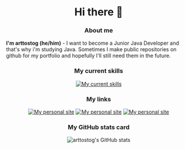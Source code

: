 <div align="center">

# Hi there 👋

### About me

</div>

**I'm arttostog (he/him)** - I want to become a Junior Java Developer and that's why i'm studying Java.
Sometimes I make public repositories on github for my portfolio and hopefully I'll still need them in the future.

<div align="center">

### My current skills

[![My current skills](https://skillicons.dev/icons?i=java,spring,mysql,gradle,maven,cs,arduino,git,docker,bots&perline=5)](https://github.com/arttostog)

### My links

[![My personal site](https://skillicons.dev/icons?i=github)](https://github.com/arttostog) [![My personal site](https://skillicons.dev/icons?i=html)](https://arttostog.github.io/) [![My personal site](https://skillicons.dev/icons?i=discord)](https://discordapp.com/users/558249298089738241)

### My GitHub stats card

![arttostog's GitHub stats](https://github-readme-stats.vercel.app/api?username=arttostog&show_icons=true&theme=vision-friendly-dark)

</div>
